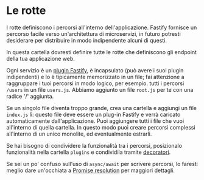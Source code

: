 # Le rotte

I rotte definiscono i percorsi all'interno dell'applicazione. Fastify fornisce un percorso facile verso un'architettura di microservizi, in futuro potresti desiderare per distribuire in modo indipendente alcuni di questi.

In questa cartella dovresti definire tutte le rotte che definiscono gli endpoint della tua applicazione web.

Ogni servizio è un [plugin Fastify](https://www.fastify.io/docs/latest/Reference/Plugins/), è incapsulato (può avere i suoi plugin indipendenti) e lo è tipicamente memorizzato in un file; fai attenzione a raggruppare i tuoi percorsi in modo logico, per esempio. tutti i percorsi `/users` in un file `users.js`. Abbiamo aggiunto un file `root.js` per te con una radice '/' aggiunta.

Se un singolo file diventa troppo grande, crea una cartella e aggiungi un file `index.js` lì: questo file deve essere un plug-in Fastify e verrà caricato automaticamente dall'applicazione. Puoi aggiungere tutti i file che vuoi all'interno di quella cartella. In questo modo puoi creare percorsi complessi all'interno di un unico monolite, ed eventualmente estrarli.

Se hai bisogno di condividere la funzionalità tra i percorsi, posizionalo
funzionalità nella cartella `plugins` e condividila tramite
[decoratori](https://www.fastify.io/docs/latest/Reference/Decorators/).

Se sei un po' confuso sull'uso di `async/await` per scrivere percorsi, lo faresti
meglio dare un'occhiata a [Promise resolution](https://www.fastify.io/docs/latest/Reference/Routes/#promise-resolution) per maggiori dettagli.